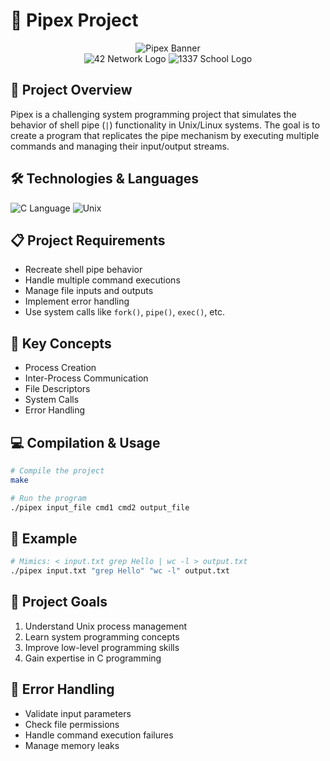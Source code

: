 # 📡 Pipex Project

<div align="center">
    <img src="/api/placeholder/600/200" alt="Pipex Banner" />
    <br>
    <img src="/api/placeholder/100/100" alt="42 Network Logo" />
    <img src="/api/placeholder/100/100" alt="1337 School Logo" />
</div>

## 🚀 Project Overview

Pipex is a challenging system programming project that simulates the behavior of shell pipe (`|`) functionality in Unix/Linux systems. The goal is to create a program that replicates the pipe mechanism by executing multiple commands and managing their input/output streams.

## 🛠 Technologies & Languages

![C Language](https://img.shields.io/badge/Language-C-blue?style=for-the-badge&logo=c)
![Unix](https://img.shields.io/badge/Platform-Unix/Linux-green?style=for-the-badge&logo=linux)

## 📋 Project Requirements

- Recreate shell pipe behavior
- Handle multiple command executions
- Manage file inputs and outputs
- Implement error handling
- Use system calls like `fork()`, `pipe()`, `exec()`, etc.

## 🔧 Key Concepts

- Process Creation
- Inter-Process Communication
- File Descriptors
- System Calls
- Error Handling

## 💻 Compilation & Usage

```bash
# Compile the project
make

# Run the program
./pipex input_file cmd1 cmd2 output_file
```

## 📝 Example

```bash
# Mimics: < input.txt grep Hello | wc -l > output.txt
./pipex input.txt "grep Hello" "wc -l" output.txt
```

## 🎯 Project Goals

1. Understand Unix process management
2. Learn system programming concepts
3. Improve low-level programming skills
4. Gain expertise in C programming

## 🚧 Error Handling

- Validate input parameters
- Check file permissions
- Handle command execution failures
- Manage memory leaks

